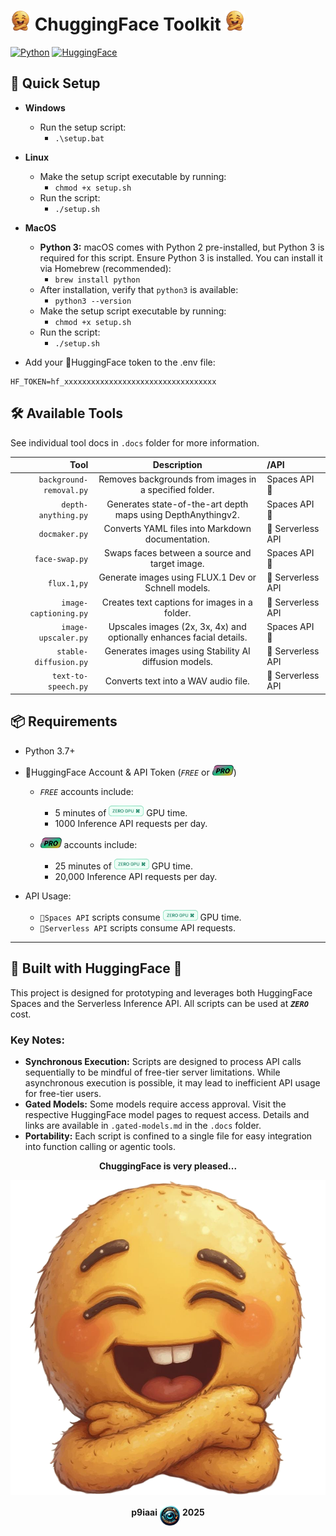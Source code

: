 # <img src="chuggingface_toolkit.png" width="32" alt="ChuggingFace"> ChuggingFace Toolkit <img src="chuggingface_toolkit.png" width="32" alt="ChuggingFace">

[![Python](https://img.shields.io/badge/Python-3.7%2B-blue)](https://www.python.org/)
[![HuggingFace](https://img.shields.io/badge/🤗-HuggingFace-yellow)](https://huggingface.co/)

## 🚀 Quick Setup

- **Windows**
  - Run the setup script:
    - `.\setup.bat`

- **Linux**
  - Make the setup script executable by running:
    - `chmod +x setup.sh`
  - Run the script:
    - `./setup.sh`

- **MacOS**
  - **Python 3:** macOS comes with Python 2 pre-installed, but Python 3 is required for this script. Ensure Python 3 is installed. You can install it via Homebrew (recommended):
    - `brew install python`
  - After installation, verify that `python3` is available:
    - `python3 --version`
  - Make the setup script executable by running:
    - `chmod +x setup.sh`
  - Run the script:
    - `./setup.sh`

- Add your 🤗HuggingFace token to the .env file:

```text
HF_TOKEN=hf_xxxxxxxxxxxxxxxxxxxxxxxxxxxxxxxxxx
```

## 🛠 Available Tools

See individual tool docs in `.docs` folder for more information.

| Tool | Description | /API |
| --: | :-: | :-- |
| `background-removal.py` | Removes backgrounds from images in a specified folder. | Spaces API 🤗 |
| `depth-anything.py` | Generates state-of-the-art depth maps using DepthAnythingv2. | Spaces API 🤗 |
| `docmaker.py` | Converts YAML files into Markdown documentation. | 🤗 Serverless API |
| `face-swap.py` | Swaps faces between a source and target image. | Spaces API 🤗 |
| `flux.1,py` | Generate images using FLUX.1 Dev or Schnell models. | 🤗 Serverless API |
| `image-captioning.py` | Creates text captions for images in a folder. | 🤗 Serverless API |
| `image-upscaler.py` | Upscales images (2x, 3x, 4x) and optionally enhances facial details. | Spaces API 🤗 |
| `stable-diffusion.py` | Generates images using Stability AI diffusion models. | 🤗 Serverless API |
| `text-to-speech.py` | Converts text into a WAV audio file. | 🤗 Serverless API |

## 📦 Requirements

- Python 3.7+

- 🤗HuggingFace Account & API Token (*`FREE`* or <img src=".assets/hf_pro.png" width="34">)

  - *`FREE`* accounts include:
    
    - 5 minutes of <img src=".assets/hf_zerogpu.png" width="56"> GPU time.
    - 1000 Inference API requests per day.

  - *<img src=".assets/hf_pro.png" width="34">* accounts include:
    
    - 25 minutes of <img src=".assets/hf_zerogpu.png" width="56"> GPU time.
    - 20,000 Inference API requests per day.

- API Usage:

  - `🤗Spaces API` scripts consume <img src=".assets/hf_zerogpu.png" width="56"> GPU time.
  - `🤗Serverless API` scripts consume API requests.

---

## 🤗 Built with HuggingFace 🤗

<div align="left">

This project is designed for prototyping and leverages both HuggingFace Spaces and the Serverless Inference API. All scripts can be used at ***`ZERO`*** cost.

### Key Notes:

- **Synchronous Execution:** Scripts are designed to process API calls sequentially to be mindful of free-tier server limitations. While asynchronous execution is possible, it may lead to inefficient API usage for free-tier users.
- **Gated Models:** Some models require access approval. Visit the respective HuggingFace model pages to request access. Details and links are available in `.gated-models.md` in the `.docs` folder.
- **Portability:** Each script is confined to a single file for easy integration into function calling or agentic tools.

<div align="center">

**ChuggingFace is very pleased...**

<img src="chuggingface_toolkit.png" width="512" alt="ChuggingFace">

**p9iaai** <img src="p9iaai.png" width="32" align="middle"> **2025**

</div>
